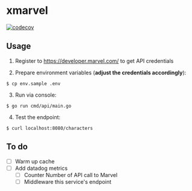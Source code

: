 # xmarvel

[![codecov](https://codecov.io/gh/ivantedja/xmarvel/branch/master/graph/badge.svg)](https://codecov.io/gh/ivantedja/xmarvel)

## Usage

1. Register to https://developer.marvel.com/ to get API credentials

2. Prepare environment variables (**adjust the credentials accordingly**):
```
$ cp env.sample .env
```

3. Run via console:
```
$ go run cmd/api/main.go
```

4. Test the endpoint:
```
$ curl localhost:8080/characters
```

## To do

- [ ] Warm up cache
- [ ] Add datadog metrics
  - [ ] Counter Number of API call to Marvel
  - [ ] Middleware this service's endpoint
